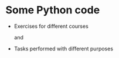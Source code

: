 # Some Python code
- Exercises for different courses 
  
  and
  
- Tasks performed with different purposes
